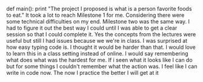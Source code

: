 def main():
    print "The project I proposed is what is a person favorite foods to eat."
  It took a lot to reach Milestone 1 for me. Considering there were some technical difficulties on my end.
  Milestone two was the same way. I had to figure it out the best way I could until I was able to get a clear session so that I could complete it.
  Yes the concepts from the lectures were useful but still I had issues because we we're in class.
  I was surprised at how easy typing code is. I thought it would be harder than that.
  I would love to learn this in a class setting instead of online.
  I would say remembering what does what was the hardest for me. If i seen what it looks like I can do but for some things I couldn't remember what the action was.
  I feel like I can write in code now. The now I practice the better I will get at it
